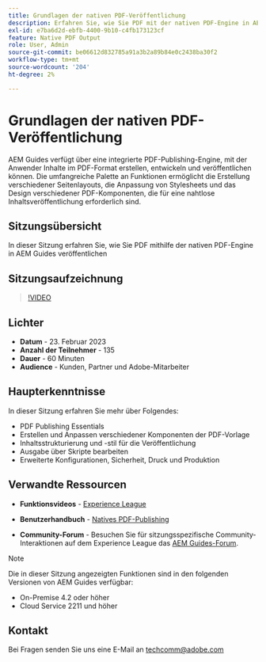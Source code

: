```yaml
---
title: Grundlagen der nativen PDF-Veröffentlichung
description: Erfahren Sie, wie Sie PDF mit der nativen PDF-Engine in AEM Guides veröffentlichen.
exl-id: e7ba6d2d-ebfb-4400-9b10-c4fb173123cf
feature: Native PDF Output
role: User, Admin
source-git-commit: be06612d832785a91a3b2a89b84e0c2438ba30f2
workflow-type: tm+mt
source-wordcount: '204'
ht-degree: 2%

---
```


# Grundlagen der nativen PDF-Veröffentlichung

AEM Guides verfügt über eine integrierte PDF-Publishing-Engine, mit der Anwender Inhalte im PDF-Format erstellen, entwickeln und veröffentlichen können. Die umfangreiche Palette an Funktionen ermöglicht die Erstellung verschiedener Seitenlayouts, die Anpassung von Stylesheets und das Design verschiedener PDF-Komponenten, die für eine nahtlose Inhaltsveröffentlichung erforderlich sind.

## Sitzungsübersicht

In dieser Sitzung erfahren Sie, wie Sie PDF mithilfe der nativen PDF-Engine in AEM Guides veröffentlichen

## Sitzungsaufzeichnung

>[!VIDEO](https://video.tv.adobe.com/v/3416076/native-pdf?quality=12&learn=on)

## Lichter

- **Datum** - 23. Februar 2023
- **Anzahl der Teilnehmer** - 135
- **Dauer** - 60 Minuten
- **Audience** - Kunden, Partner und Adobe-Mitarbeiter

## Haupterkenntnisse

In dieser Sitzung erfahren Sie mehr über Folgendes:
- PDF Publishing Essentials
- Erstellen und Anpassen verschiedener Komponenten der PDF-Vorlage
- Inhaltsstrukturierung und -stil für die Veröffentlichung
- Ausgabe über Skripte bearbeiten
- Erweiterte Konfigurationen, Sicherheit, Druck und Produktion

## Verwandte Ressourcen

- **Funktionsvideos** - [Experience League](https://experienceleague.adobe.com/docs/experience-manager-guides-learn/videos/advanced-user-guide/overview.html?lang=en)

- **Benutzerhandbuch** - [Natives PDF-Publishing](https://experienceleague.adobe.com/docs/experience-manager-guides-learn/tutorials/configuring/config-native-pdf-publish/pdf-template.html?lang=en)

- **Community-Forum** - Besuchen Sie für sitzungsspezifische Community-Interaktionen auf dem Experience League das [AEM Guides-Forum](https://experienceleaguecommunities.adobe.com/t5/experience-manager-guides/bd-p/xml-documentation-discussions).

>[!NOTE]
>
> Die in dieser Sitzung angezeigten Funktionen sind in den folgenden Versionen von AEM Guides verfügbar:
> - On-Premise 4.2 oder höher
> - Cloud Service 2211 und höher

## Kontakt

Bei Fragen senden Sie uns eine E-Mail an <techcomm@adobe.com>

